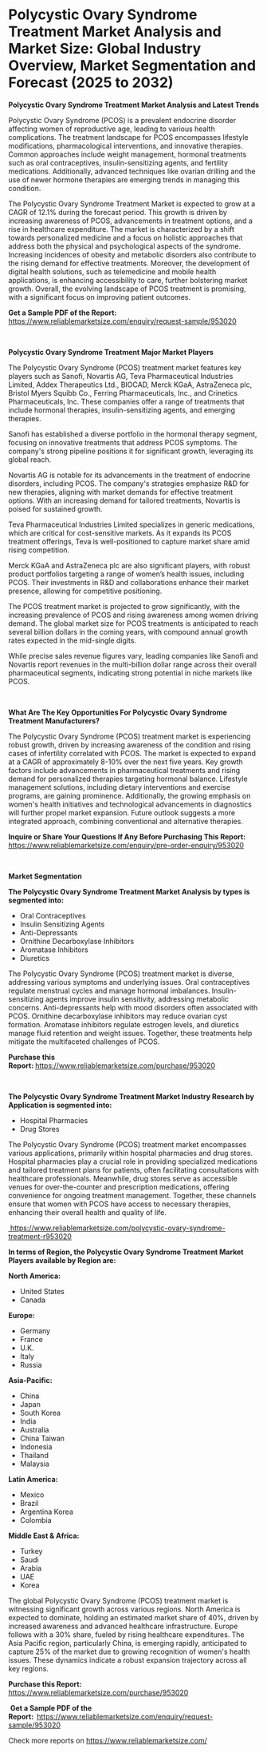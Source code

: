 <p><h1>Polycystic Ovary Syndrome Treatment Market Analysis and Market Size: Global Industry Overview, Market Segmentation and Forecast (2025 to 2032)</h1></p><p><strong>Polycystic Ovary Syndrome Treatment Market Analysis and Latest Trends</strong></p>
<p><p>Polycystic Ovary Syndrome (PCOS) is a prevalent endocrine disorder affecting women of reproductive age, leading to various health complications. The treatment landscape for PCOS encompasses lifestyle modifications, pharmacological interventions, and innovative therapies. Common approaches include weight management, hormonal treatments such as oral contraceptives, insulin-sensitizing agents, and fertility medications. Additionally, advanced techniques like ovarian drilling and the use of newer hormone therapies are emerging trends in managing this condition.</p><p>The Polycystic Ovary Syndrome Treatment Market is expected to grow at a CAGR of 12.1% during the forecast period. This growth is driven by increasing awareness of PCOS, advancements in treatment options, and a rise in healthcare expenditure. The market is characterized by a shift towards personalized medicine and a focus on holistic approaches that address both the physical and psychological aspects of the syndrome. Increasing incidences of obesity and metabolic disorders also contribute to the rising demand for effective treatments. Moreover, the development of digital health solutions, such as telemedicine and mobile health applications, is enhancing accessibility to care, further bolstering market growth. Overall, the evolving landscape of PCOS treatment is promising, with a significant focus on improving patient outcomes.</p></p>
<p><strong>Get a Sample PDF of the Report:&nbsp;</strong> <a href="https://www.reliablemarketsize.com/enquiry/request-sample/953020?utm_campaign=2747&utm_medium=2&utm_source=Github&utm_content=ia&utm_term=06032025&utm_id=polycystic-ovary-syndrome-treatment">https://www.reliablemarketsize.com/enquiry/request-sample/953020</a></p>
<p>&nbsp;</p>
<p><strong>Polycystic Ovary Syndrome Treatment Major Market Players</strong></p>
<p><p>The Polycystic Ovary Syndrome (PCOS) treatment market features key players such as Sanofi, Novartis AG, Teva Pharmaceutical Industries Limited, Addex Therapeutics Ltd., BIOCAD, Merck KGaA, AstraZeneca plc, Bristol Myers Squibb Co., Ferring Pharmaceuticals, Inc., and Crinetics Pharmaceuticals, Inc. These companies offer a range of treatments that include hormonal therapies, insulin-sensitizing agents, and emerging therapies.</p><p>Sanofi has established a diverse portfolio in the hormonal therapy segment, focusing on innovative treatments that address PCOS symptoms. The company's strong pipeline positions it for significant growth, leveraging its global reach.</p><p>Novartis AG is notable for its advancements in the treatment of endocrine disorders, including PCOS. The company's strategies emphasize R&D for new therapies, aligning with market demands for effective treatment options. With an increasing demand for tailored treatments, Novartis is poised for sustained growth.</p><p>Teva Pharmaceutical Industries Limited specializes in generic medications, which are critical for cost-sensitive markets. As it expands its PCOS treatment offerings, Teva is well-positioned to capture market share amid rising competition.</p><p>Merck KGaA and AstraZeneca plc are also significant players, with robust product portfolios targeting a range of women’s health issues, including PCOS. Their investments in R&D and collaborations enhance their market presence, allowing for competitive positioning.</p><p>The PCOS treatment market is projected to grow significantly, with the increasing prevalence of PCOS and rising awareness among women driving demand. The global market size for PCOS treatments is anticipated to reach several billion dollars in the coming years, with compound annual growth rates expected in the mid-single digits. </p><p>While precise sales revenue figures vary, leading companies like Sanofi and Novartis report revenues in the multi-billion dollar range across their overall pharmaceutical segments, indicating strong potential in niche markets like PCOS.</p></p>
<p>&nbsp;</p>
<p><strong>What Are The Key Opportunities For Polycystic Ovary Syndrome Treatment Manufacturers?</strong></p>
<p><p>The Polycystic Ovary Syndrome (PCOS) treatment market is experiencing robust growth, driven by increasing awareness of the condition and rising cases of infertility correlated with PCOS. The market is expected to expand at a CAGR of approximately 8-10% over the next five years. Key growth factors include advancements in pharmaceutical treatments and rising demand for personalized therapies targeting hormonal balance. Lifestyle management solutions, including dietary interventions and exercise programs, are gaining prominence. Additionally, the growing emphasis on women's health initiatives and technological advancements in diagnostics will further propel market expansion. Future outlook suggests a more integrated approach, combining conventional and alternative therapies.</p></p>
<p><strong>Inquire or Share Your Questions If Any Before Purchasing This Report:</strong> <a href="https://www.reliablemarketsize.com/enquiry/pre-order-enquiry/953020?utm_campaign=2747&utm_medium=2&utm_source=Github&utm_content=ia&utm_term=06032025&utm_id=polycystic-ovary-syndrome-treatment">https://www.reliablemarketsize.com/enquiry/pre-order-enquiry/953020</a></p>
<p>&nbsp;</p>
<p><strong>Market Segmentation</strong></p>
<p><strong>The Polycystic Ovary Syndrome Treatment Market Analysis by types is segmented into:</strong></p>
<p><ul><li>Oral Contraceptives</li><li>Insulin Sensitizing Agents</li><li>Anti-Depressants</li><li>Ornithine Decarboxylase Inhibitors</li><li>Aromatase Inhibitors</li><li>Diuretics</li></ul></p>
<p><p>The Polycystic Ovary Syndrome (PCOS) treatment market is diverse, addressing various symptoms and underlying issues. Oral contraceptives regulate menstrual cycles and manage hormonal imbalances. Insulin-sensitizing agents improve insulin sensitivity, addressing metabolic concerns. Anti-depressants help with mood disorders often associated with PCOS. Ornithine decarboxylase inhibitors may reduce ovarian cyst formation. Aromatase inhibitors regulate estrogen levels, and diuretics manage fluid retention and weight issues. Together, these treatments help mitigate the multifaceted challenges of PCOS.</p></p>
<p><strong>Purchase this Report:&nbsp;</strong><a href="https://www.reliablemarketsize.com/purchase/953020?utm_campaign=2747&utm_medium=2&utm_source=Github&utm_content=ia&utm_term=06032025&utm_id=polycystic-ovary-syndrome-treatment">https://www.reliablemarketsize.com/purchase/953020</a></p>
<p>&nbsp;</p>
<p><strong>The Polycystic Ovary Syndrome Treatment Market Industry Research by Application is segmented into:</strong></p>
<p><ul><li>Hospital Pharmacies</li><li>Drug Stores</li></ul></p>
<p><p>The Polycystic Ovary Syndrome (PCOS) treatment market encompasses various applications, primarily within hospital pharmacies and drug stores. Hospital pharmacies play a crucial role in providing specialized medications and tailored treatment plans for patients, often facilitating consultations with healthcare professionals. Meanwhile, drug stores serve as accessible venues for over-the-counter and prescription medications, offering convenience for ongoing treatment management. Together, these channels ensure that women with PCOS have access to necessary therapies, enhancing their overall health and quality of life.</p></p>
<p><a href="https://www.reliablemarketsize.com/polycystic-ovary-syndrome-treatment-r953020?utm_campaign=2747&utm_medium=2&utm_source=Github&utm_content=ia&utm_term=06032025&utm_id=polycystic-ovary-syndrome-treatment">&nbsp;https://www.reliablemarketsize.com/polycystic-ovary-syndrome-treatment-r953020</a></p>
<p><strong>In terms of Region, the Polycystic Ovary Syndrome Treatment Market Players available by Region are:</strong></p>
<p>
    <p> <strong> North America: </strong>
        <ul>
            <li>United States</li>
            <li>Canada</li>
        </ul>
        </p> 
    <p> <strong> Europe: </strong>
        <ul>
            <li>Germany</li>
            <li>France</li>
            <li>U.K.</li>
            <li>Italy</li>
            <li>Russia</li>
        </ul>
        </p> 
    <p> <strong> Asia-Pacific: </strong>
        <ul>
            <li>China</li>
            <li>Japan</li>
            <li>South Korea</li>
            <li>India</li>
            <li>Australia</li>
            <li>China Taiwan</li>
            <li>Indonesia</li>
            <li>Thailand</li>
            <li>Malaysia</li>
        </ul>
        </p> 
    <p> <strong> Latin America: </strong>
        <ul>
            <li>Mexico</li>
            <li>Brazil</li>
            <li>Argentina Korea</li>
            <li>Colombia</li>
        </ul>
        </p> 
    <p> <strong> Middle East & Africa: </strong>
        <ul>
            <li>Turkey</li>
            <li>Saudi</li>
            <li>Arabia</li>
            <li>UAE</li>
            <li>Korea</li>
        </ul>
    </p>
    </p>
<p><p>The global Polycystic Ovary Syndrome (PCOS) treatment market is witnessing significant growth across various regions. North America is expected to dominate, holding an estimated market share of 40%, driven by increased awareness and advanced healthcare infrastructure. Europe follows with a 30% share, fueled by rising healthcare expenditures. The Asia Pacific region, particularly China, is emerging rapidly, anticipated to capture 25% of the market due to growing recognition of women's health issues. These dynamics indicate a robust expansion trajectory across all key regions.</p></p>
<p><strong>Purchase this Report: </strong><a href="https://www.reliablemarketsize.com/purchase/953020?utm_campaign=2747&utm_medium=2&utm_source=Github&utm_content=ia&utm_term=06032025&utm_id=polycystic-ovary-syndrome-treatment">https://www.reliablemarketsize.com/purchase/953020</a></p>
<p>&nbsp;<strong>Get a Sample PDF of the Report:&nbsp;&nbsp;</strong><a href="https://www.reliablemarketsize.com/enquiry/request-sample/953020?utm_campaign=2747&utm_medium=2&utm_source=Github&utm_content=ia&utm_term=06032025&utm_id=polycystic-ovary-syndrome-treatment">https://www.reliablemarketsize.com/enquiry/request-sample/953020</a></p>
<p><strong></strong></p>
<p>Check more reports on <a href="https://www.reliablemarketsize.com/?utm_campaign=2747&utm_medium=2&utm_source=Github&utm_content=ia&utm_term=06032025&utm_id=polycystic-ovary-syndrome-treatment">https://www.reliablemarketsize.com/</a></p>